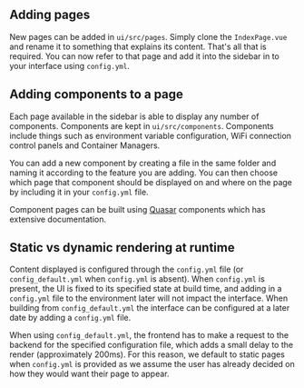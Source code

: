 ## Adding pages

New pages can be added in `ui/src/pages`. Simply clone the `IndexPage.vue` and rename it to something that explains its content. That's all that is required. You can now refer to that page and add it into the sidebar in to your interface using `config.yml`.

## Adding components to a page

Each page available in the sidebar is able to display any number of components. Components are kept in `ui/src/components`. Components include things such as environment variable configuration, WiFi connection control panels and Container Managers.

You can add a new component by creating a file in the same folder and naming it according to the feature you are adding. You can then choose which page that component should be displayed on and where on the page by including it in your `config.yml` file.

Component pages can be built using [Quasar](https://quasar.dev) components which has extensive documentation.

## Static vs dynamic rendering at runtime

Content displayed is configured through the `config.yml` file (or `config_default.yml` when `config.yml` is absent). When `config.yml` is present, the UI is fixed to its specified state at build time, and adding in a `config.yml` file to the environment later will not impact the interface. When building from `config_default.yml` the interface can be configured at a later date by adding a `config.yml` file.

When using `config_default.yml`, the frontend has to make a request to the backend for the specified configuration file, which adds a small delay to the render (approximately 200ms). For this reason, we default to static pages when `config.yml` is provided as we assume the user has already decided on how they would want their page to appear.
